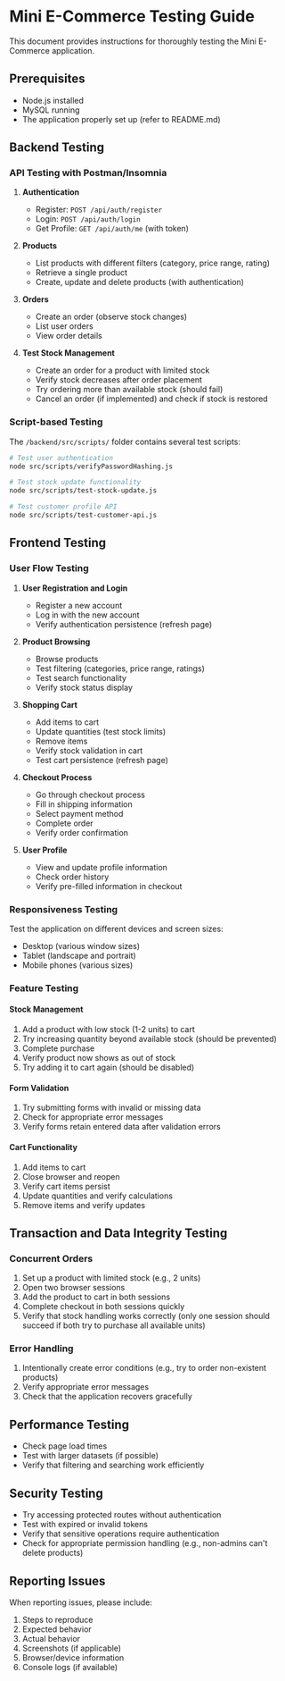# Mini E-Commerce Testing Guide

This document provides instructions for thoroughly testing the Mini E-Commerce application.

## Prerequisites

-   Node.js installed
-   MySQL running
-   The application properly set up (refer to README.md)

## Backend Testing

### API Testing with Postman/Insomnia

1. **Authentication**

    - Register: `POST /api/auth/register`
    - Login: `POST /api/auth/login`
    - Get Profile: `GET /api/auth/me` (with token)

2. **Products**

    - List products with different filters (category, price range, rating)
    - Retrieve a single product
    - Create, update and delete products (with authentication)

3. **Orders**

    - Create an order (observe stock changes)
    - List user orders
    - View order details

4. **Test Stock Management**
    - Create an order for a product with limited stock
    - Verify stock decreases after order placement
    - Try ordering more than available stock (should fail)
    - Cancel an order (if implemented) and check if stock is restored

### Script-based Testing

The `/backend/src/scripts/` folder contains several test scripts:

```bash
# Test user authentication
node src/scripts/verifyPasswordHashing.js

# Test stock update functionality
node src/scripts/test-stock-update.js

# Test customer profile API
node src/scripts/test-customer-api.js
```

## Frontend Testing

### User Flow Testing

1. **User Registration and Login**

    - Register a new account
    - Log in with the new account
    - Verify authentication persistence (refresh page)

2. **Product Browsing**

    - Browse products
    - Test filtering (categories, price range, ratings)
    - Test search functionality
    - Verify stock status display

3. **Shopping Cart**

    - Add items to cart
    - Update quantities (test stock limits)
    - Remove items
    - Verify stock validation in cart
    - Test cart persistence (refresh page)

4. **Checkout Process**

    - Go through checkout process
    - Fill in shipping information
    - Select payment method
    - Complete order
    - Verify order confirmation

5. **User Profile**
    - View and update profile information
    - Check order history
    - Verify pre-filled information in checkout

### Responsiveness Testing

Test the application on different devices and screen sizes:

-   Desktop (various window sizes)
-   Tablet (landscape and portrait)
-   Mobile phones (various sizes)

### Feature Testing

#### Stock Management

1. Add a product with low stock (1-2 units) to cart
2. Try increasing quantity beyond available stock (should be prevented)
3. Complete purchase
4. Verify product now shows as out of stock
5. Try adding it to cart again (should be disabled)

#### Form Validation

1. Try submitting forms with invalid or missing data
2. Check for appropriate error messages
3. Verify forms retain entered data after validation errors

#### Cart Functionality

1. Add items to cart
2. Close browser and reopen
3. Verify cart items persist
4. Update quantities and verify calculations
5. Remove items and verify updates

## Transaction and Data Integrity Testing

### Concurrent Orders

1. Set up a product with limited stock (e.g., 2 units)
2. Open two browser sessions
3. Add the product to cart in both sessions
4. Complete checkout in both sessions quickly
5. Verify that stock handling works correctly (only one session should succeed if both try to purchase all available units)

### Error Handling

1. Intentionally create error conditions (e.g., try to order non-existent products)
2. Verify appropriate error messages
3. Check that the application recovers gracefully

## Performance Testing

-   Check page load times
-   Test with larger datasets (if possible)
-   Verify that filtering and searching work efficiently

## Security Testing

-   Try accessing protected routes without authentication
-   Test with expired or invalid tokens
-   Verify that sensitive operations require authentication
-   Check for appropriate permission handling (e.g., non-admins can't delete products)

## Reporting Issues

When reporting issues, please include:

1. Steps to reproduce
2. Expected behavior
3. Actual behavior
4. Screenshots (if applicable)
5. Browser/device information
6. Console logs (if available)
